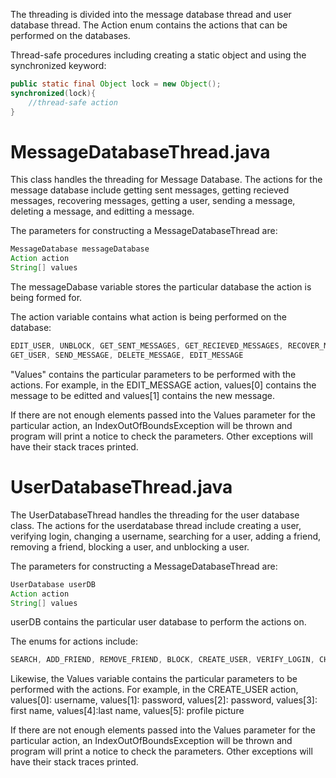 The threading is divided into the message database thread and user database thread. The Action enum contains the actions that can be performed on the databases. 

Thread-safe procedures including creating a static object and using the synchronized keyword:

```java
public static final Object lock = new Object();
synchronized(lock){
    //thread-safe action
}
```


# MessageDatabaseThread.java
This class handles the threading for Message Database. The actions for the message database include getting sent messages, getting recieved messages, recovering messages, getting a user, sending a message, deleting a message, and editting a message.

The parameters for constructing a MessageDatabaseThread are:
```java
MessageDatabase messageDatabase
Action action
String[] values
```

The messageDabase variable stores the particular database the action is being formed for.

The action variable contains what action is being performed on the database: 
```java
EDIT_USER, UNBLOCK, GET_SENT_MESSAGES, GET_RECIEVED_MESSAGES, RECOVER_MESSAGES,
GET_USER, SEND_MESSAGE, DELETE_MESSAGE, EDIT_MESSAGE
```

"Values" contains the particular parameters to be performed with the actions. For example, in the EDIT_MESSAGE action, values[0] contains the message to be editted and values[1] contains the new message.

If there are not enough elements passed into the Values parameter for the particular action, an IndexOutOfBoundsException will be thrown and program will print a notice to check the parameters. Other exceptions will have their stack traces printed. 

# UserDatabaseThread.java

The UserDatabaseThread handles the threading for the user database class. The actions for the userdatabase thread include creating a user, verifying login, changing a username, searching for a user, adding a friend, removing a friend, blocking a user, and unblocking a user.

The parameters for constructing a MessageDatabaseThread are:
```java
UserDatabase userDB
Action action
String[] values
```

userDB contains the particular user database to perform the actions on.

The enums for actions include: 
```java
SEARCH, ADD_FRIEND, REMOVE_FRIEND, BLOCK, CREATE_USER, VERIFY_LOGIN, CHANGE_USERNAME
```

Likewise, the Values variable contains the particular parameters to be performed with the actions. For example, in the CREATE_USER action, values[0]: username, values[1]: password, values[2]: password, values[3]: first name, values[4]:last name, values[5]: profile picture


If there are not enough elements passed into the Values parameter for the particular action, an IndexOutOfBoundsException will be thrown and program will print a notice to check the parameters. Other exceptions will have their stack traces printed. 